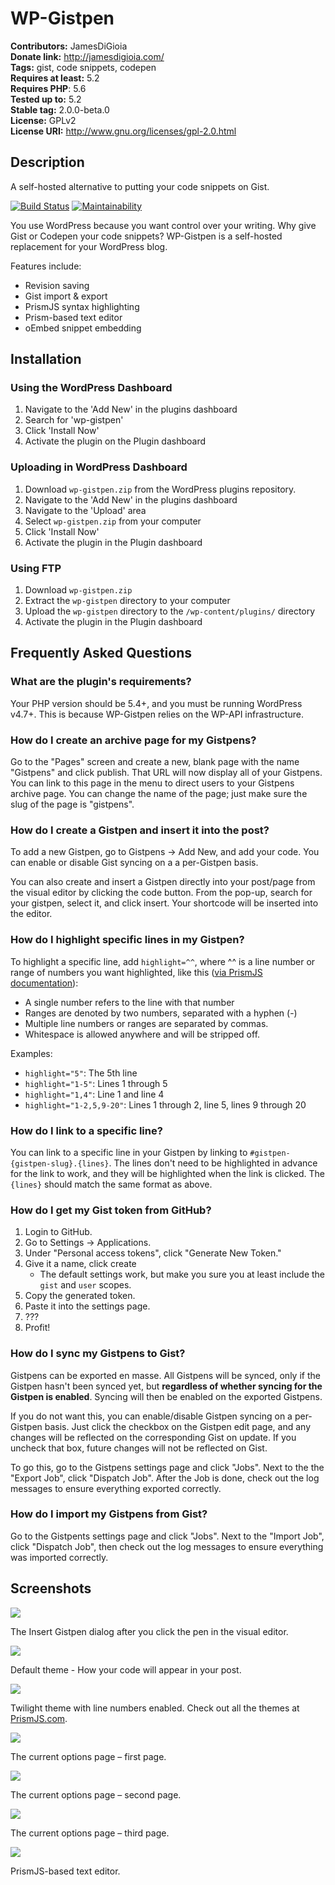 # WP-Gistpen #

**Contributors:** JamesDiGioia  
**Donate link:** http://jamesdigioia.com/  
**Tags:** gist, code snippets, codepen  
**Requires at least:** 5.2  
**Requires PHP**: 5.6  
**Tested up to:** 5.2  
**Stable tag:** 2.0.0-beta.0  
**License:** GPLv2  
**License URI:** http://www.gnu.org/licenses/gpl-2.0.html  

## Description ##

A self-hosted alternative to putting your code snippets on Gist.

[![Build Status](https://travis-ci.org/intraxia/wp-gistpen.svg?branch=latest)](https://travis-ci.org/intraxia/wp-gistpen)  [![Maintainability](https://api.codeclimate.com/v1/badges/0eee18837a01d55dd33e/maintainability)](https://codeclimate.com/github/intraxia/wp-gistpen/maintainability)

You use WordPress because you want control over your writing. Why give Gist or Codepen your code snippets? WP-Gistpen is a self-hosted replacement for your WordPress blog.

Features include:

* Revision saving
* Gist import & export
* PrismJS syntax highlighting
* Prism-based text editor
* oEmbed snippet embedding

## Installation ##

### Using the WordPress Dashboard ###

1. Navigate to the 'Add New' in the plugins dashboard
2. Search for 'wp-gistpen'
3. Click 'Install Now'
4. Activate the plugin on the Plugin dashboard

### Uploading in WordPress Dashboard ###

1. Download `wp-gistpen.zip` from the WordPress plugins repository.
2. Navigate to the 'Add New' in the plugins dashboard
3. Navigate to the 'Upload' area
4. Select `wp-gistpen.zip` from your computer
5. Click 'Install Now'
6. Activate the plugin in the Plugin dashboard

### Using FTP ###

1. Download `wp-gistpen.zip`
2. Extract the `wp-gistpen` directory to your computer
3. Upload the `wp-gistpen` directory to the `/wp-content/plugins/` directory
4. Activate the plugin in the Plugin dashboard

## Frequently Asked Questions ##

### What are the plugin's requirements? ###

Your PHP version should be 5.4+, and you must be running WordPress v4.7+. This is because WP-Gistpen relies on the WP-API infrastructure.

### How do I create an archive page for my Gistpens? ###

Go to the "Pages" screen and create a new, blank page with the name "Gistpens" and click publish. That URL will now display all of your Gistpens. You can link to this page in the menu to direct users to your Gistpens archive page. You can change the name of the page; just make sure the slug of the page is "gistpens".

### How do I create a Gistpen and insert it into the post? ###

To add a new Gistpen, go to Gistpens -> Add New, and add your code. You can enable or disable Gist syncing on a a per-Gistpen basis.

You can also create and insert a Gistpen directly into your post/page from the visual editor by clicking the code button. From the pop-up, search for your gistpen, select it, and click insert. Your shortcode will be inserted into the editor.

### How do I highlight specific lines in my Gistpen? ###

To highlight a specific line, add `highlight=^^`, where ^^ is a line number or range of numbers you want highlighted, like this ([via PrismJS documentation](http://prismjs.com/plugins/line-highlight/)):

* A single number refers to the line with that number
* Ranges are denoted by two numbers, separated with a hyphen (-)
* Multiple line numbers or ranges are separated by commas.
* Whitespace is allowed anywhere and will be stripped off.

Examples:

* `highlight="5"`: The 5th line
* `highlight="1-5"`: Lines 1 through 5
* `highlight="1,4"`: Line 1 and line 4
* `highlight="1-2,5,9-20"`: Lines 1 through 2, line 5, lines 9 through 20

### How do I link to a specific line? ###

You can link to a specific line in your Gistpen by linking to `#gistpen-{gistpen-slug}.{lines}`. The lines don't need to be highlighted in advance for the link to work, and they will be highlighted when the link is clicked. The `{lines}` should match the same format as above.

### How do I get my Gist token from GitHub? ###

1. Login to GitHub.
2. Go to Settings -> Applications.
3. Under "Personal access tokens", click "Generate New Token."
4. Give it a name, click create
	* The default settings work, but make you sure you at least include the `gist` and `user` scopes.
5. Copy the generated token.
6. Paste it into the settings page.
7. ???
8. Profit!

### How do I sync my Gistpens to Gist? ###

Gistpens can be exported en masse. All Gistpens will be synced, only if the Gistpen hasn't been synced yet, but **regardless of whether syncing for the Gistpen is enabled**. Syncing will then be enabled on the exported Gistpens.

If you do not want this, you can enable/disable Gistpen syncing on a per-Gistpen basis. Just click the checkbox on the Gistpen edit page, and any changes will be reflected on the corresponding Gist on update. If you uncheck that box, future changes will not be reflected on Gist.

To go this, go to the Gistpens settings page and click "Jobs". Next to the the "Export Job", click "Dispatch Job". After the Job is done, check out the log messages to ensure everything exported correctly.

### How do I import my Gistpens from Gist? ###

Go to the Gistpents settings page and click "Jobs". Next to the "Import Job", click "Dispatch Job", then check out the log messages to ensure everything was imported correctly.

## Screenshots ##

![](screenshot-1.png)

The Insert Gistpen dialog after you click the pen in the visual editor.

![](screenshot-2.png)

Default theme - How your code will appear in your post.

![](screenshot-3.png)

Twilight theme with line numbers enabled. Check out all the themes at [PrismJS.com](http://prismjs.com).

![](screenshot-4.png)

The current options page – first page.

![](screenshot-5.png)

The current options page – second page.

![](screenshot-6.png)

The current options page – third page.

![](screenshot-7.png)

PrismJS-based text editor.
